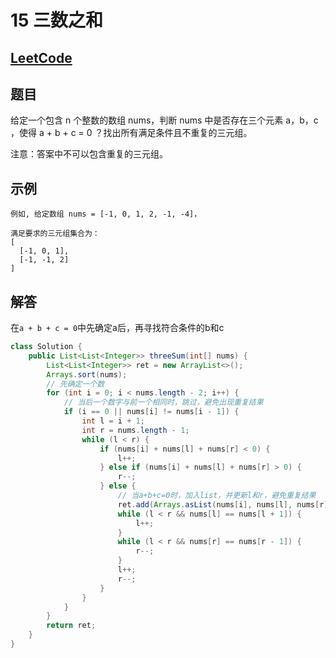 # 15 三数之和

## [LeetCode](https://leetcode-cn.com/problems/3sum/)

## 题目

给定一个包含 n 个整数的数组 nums，判断 nums 中是否存在三个元素 a，b，c ，使得 a + b + c = 0 ？找出所有满足条件且不重复的三元组。

注意：答案中不可以包含重复的三元组。

## 示例

```text
例如, 给定数组 nums = [-1, 0, 1, 2, -1, -4]，

满足要求的三元组集合为：
[
  [-1, 0, 1],
  [-1, -1, 2]
]
```

## 解答

在`a + b + c = 0`中先确定a后，再寻找符合条件的b和c

```java
class Solution {
    public List<List<Integer>> threeSum(int[] nums) {
        List<List<Integer>> ret = new ArrayList<>();
        Arrays.sort(nums);
        // 先确定一个数
        for (int i = 0; i < nums.length - 2; i++) {
            // 当后一个数字与前一个相同时，跳过，避免出现重复结果
            if (i == 0 || nums[i] != nums[i - 1]) {
                int l = i + 1;
                int r = nums.length - 1;
                while (l < r) {
                    if (nums[i] + nums[l] + nums[r] < 0) {
                        l++;
                    } else if (nums[i] + nums[l] + nums[r] > 0) {
                        r--;
                    } else {
                        // 当a+b+c=0时，加入list，并更新l和r，避免重复结果
                        ret.add(Arrays.asList(nums[i], nums[l], nums[r]));
                        while (l < r && nums[l] == nums[l + 1]) {
                            l++;
                        }
                        while (l < r && nums[r] == nums[r - 1]) {
                            r--;
                        }
                        l++;
                        r--;
                    }
                }
            }
        }
        return ret;
    }
}
```
